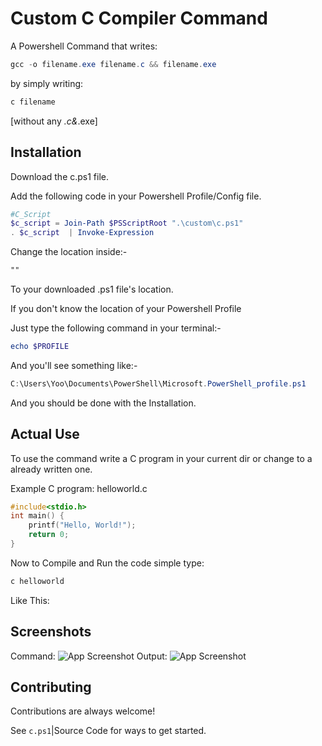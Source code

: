
# Custom C Compiler Command

A Powershell Command that writes: 
```powershell
gcc -o filename.exe filename.c && filename.exe
```
by simply writing:
```powershell
c filename 
```
[without any *.c&*.exe]


## Installation

Download the c.ps1 file.

Add the following code in your Powershell Profile/Config file.

```powershell
#C_Script
$c_script = Join-Path $PSScriptRoot ".\custom\c.ps1"
. $c_script  | Invoke-Expression
```
Change the location inside:-
```txt
""
```
To your downloaded .ps1 file's location.

If you don't know the location of your Powershell Profile

Just type the following command in your terminal:-

```powershell
echo $PROFILE
```
And you'll see something like:-
```powershell
C:\Users\Yoo\Documents\PowerShell\Microsoft.PowerShell_profile.ps1
```
And you should be done with the Installation.

## Actual Use

To use the command write a C program in your current dir or change to a already written one.

Example C program: helloworld.c

```c
#include<stdio.h>
int main() {
    printf("Hello, World!");
    return 0;
}
```
Now to Compile and Run the code simple type:

```powershell
c helloworld
```
Like This:


## Screenshots
Command:
![App Screenshot](https://user-images.githubusercontent.com/46285019/165812518-9c917688-1bc8-4d55-91bb-fda94c4838e7.jpg)
Output:
![App Screenshot](https://user-images.githubusercontent.com/46285019/165812808-95f77507-f361-4ddf-b980-addf5dac7abd.png)

## Contributing

Contributions are always welcome!

See `c.ps1`|Source Code for ways to get started.




## 



